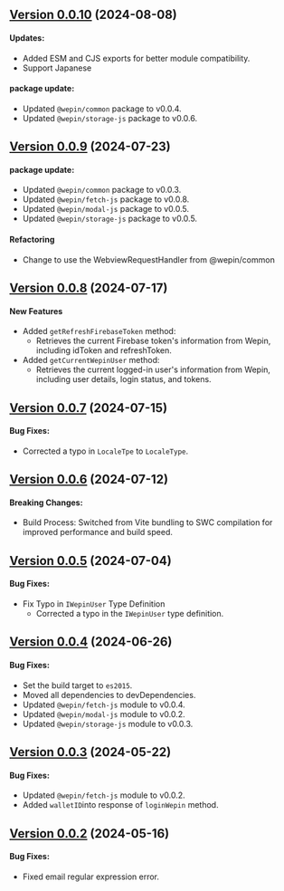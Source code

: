 ## [Version 0.0.10](https://www.npmjs.com/package/@wepin/login-js/v/0.0.10) (2024-08-08)

#### Updates:
  - Added ESM and CJS exports for better module compatibility.
  - Support Japanese

#### package update:
 - Updated `@wepin/common` package to v0.0.4.
 - Updated `@wepin/storage-js` package to v0.0.6.

## [Version 0.0.9](https://www.npmjs.com/package/@wepin/login-js/v/0.0.9) (2024-07-23)

#### package update:
 - Updated `@wepin/common` package to v0.0.3.
 - Updated `@wepin/fetch-js` package to v0.0.8.
 - Updated `@wepin/modal-js` package to v0.0.5.
 - Updated `@wepin/storage-js` package to v0.0.5.

#### Refactoring
  - Change to use the WebviewRequestHandler from @wepin/common
  
## [Version 0.0.8](https://www.npmjs.com/package/@wepin/login-js/v/0.0.8) (2024-07-17)

#### New Features
  - Added `getRefreshFirebaseToken` method:
    - Retrieves the current Firebase token's information from Wepin, including idToken and refreshToken.
  - Added `getCurrentWepinUser` method:
    - Retrieves the current logged-in user's information from Wepin, including user details, login status, and tokens.

## [Version 0.0.7](https://www.npmjs.com/package/@wepin/login-js/v/0.0.7) (2024-07-15)

#### Bug Fixes:
 - Corrected a typo in `LocaleTpe` to `LocaleType`.

## [Version 0.0.6](https://www.npmjs.com/package/@wepin/login-js/v/0.0.6) (2024-07-12)

#### Breaking Changes:
 - Build Process: Switched from Vite bundling to SWC compilation for improved performance and build speed.

## [Version 0.0.5](https://www.npmjs.com/package/@wepin/login-js/v/0.0.5) (2024-07-04)

#### Bug Fixes:

- Fix Typo in `IWepinUser` Type Definition
  - Corrected a typo in the `IWepinUser` type definition.
  
## [Version 0.0.4](https://www.npmjs.com/package/@wepin/login-js/v/0.0.4) (2024-06-26)

#### Bug Fixes:

- Set the build target to `es2015`.
- Moved all dependencies to devDependencies.
- Updated `@wepin/fetch-js` module to v0.0.4.
- Updated `@wepin/modal-js` module to v0.0.2.
- Updated `@wepin/storage-js` module to v0.0.3.

## [Version 0.0.3](https://www.npmjs.com/package/@wepin/login-js/v/0.0.3) (2024-05-22)

#### Bug Fixes:

- Updated `@wepin/fetch-js` module to v0.0.2.
- Added `walletID`into response of `loginWepin` method.

## [Version 0.0.2](https://www.npmjs.com/package/@wepin/login-js/v/0.0.2) (2024-05-16)

#### Bug Fixes:

- Fixed email regular expression error.
